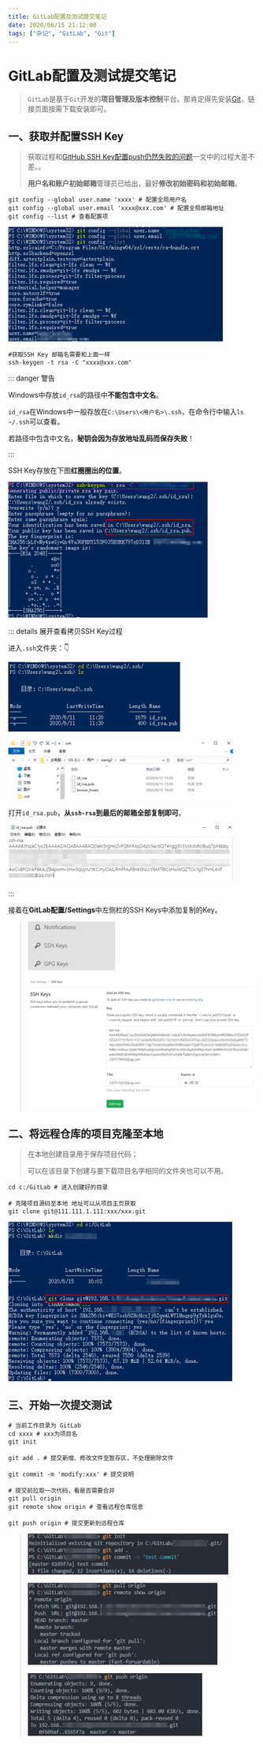 ```yaml
---
title: GitLab配置及测试提交笔记
date: 2020/06/15 21:12:00
tags: ["杂记", "GitLab", "Git"]
---
```


# GitLab配置及测试提交笔记

<ClientOnly>
  <display-bar :displayData="$frontmatter"></display-bar>
</ClientOnly>

> `GitLab`是基于`Git`开发的**项目管理及版本控制**平台。那肯定得先安装[Git](https://git-scm.com/download/)，链接页面按需下载安装即可。

## 一、获取并配置SSH Key

> 获取过程和[GitHub SSH Key配置push仍然失败的问题](/blog/others/devtool/github-sshkey-config.html)一文中的过程大差不差。。
>
> **用户名和账户初始邮箱**管理员已给出，最好**修改初始密码和初始邮箱**。

```shell
git config --global user.name 'xxxx' # 配置全局用户名
git config --global user.email 'xxxx@xxx.com' # 配置全局邮箱地址
git config --list # 查看配置项
```

![gitlab-init-02](/images/other/devtool/gitlab-init-02.png)

```shell
#获取SSH Key 邮箱名需要和上面一样
ssh-keygen -t rsa -C "xxxx@xxx.com"
```

::: danger 警告

Windows中存放`id_rsa`的路径中**不能包含中文名**。

`id_rsa`在Windows中一般存放在`C:\Users\<用户名>\.ssh`，在命令行中输入`ls ~/.ssh`可以查看。

若路径中包含中文名，**秘钥会因为存放地址乱码而保存失败**！

:::

SSH Key存放在下图**红圈圈出的位置**。

![gitlab-init-03](/images/other/devtool/gitlab-init-03.png)

::: details 展开查看拷贝SSH Key过程

进入`.ssh`文件夹：👇

![gitlab-init-04](/images/other/devtool/gitlab-init-04.png)

![gitlab-init-07](/images/other/devtool/gitlab-init-07.png)

打开`id_rsa.pub`，**从`ssh-rsa`到最后的邮箱全部复制即可**。

![gitlab-init-08](/images/other/devtool/gitlab-init-08.png)

:::

接着在**GitLab配置/Settings**中左侧栏的SSH Keys中添加复制的Key。

> ![gitlab-init-01](/images/other/devtool/gitlab-init-01.png)
>
> ![gitlab-init-05](/images/other/devtool/gitlab-init-05.png)

## 二、将远程仓库的项目克隆至本地

> 在本地创建目录用于保存项目代码；
>
> 可以在该目录下创建与要下载项目名字相同的文件夹也可以不用。

```shell
cd c:/GitLab # 进入创建好的目录

# 克隆项目源码至本地 地址可以从项目主页获取
git clone git@111.111.1.111:xxx/xxx.git
```

![gitlab-init-06](/images/other/devtool/gitlab-init-06.png)

## 三、开始一次提交测试

```shell
# 当前工作目录为 GitLab
cd xxxx # xxx为项目名
git init

git add . # 提交新增、修改文件至暂存区，不处理删除文件

git commit -m 'modify:xxx' # 提交说明

# 提交前拉取一次代码，看是否需要合并
git pull origin
git remote show origin # 查看远程仓库信息

git push origin # 提交更新到远程仓库
```

> ![gitlab-init-09](/images/other/devtool/gitlab-init-09.png)
>
> ![gitlab-init-10](/images/other/devtool/gitlab-init-10.png)
>
> ![gitlab-init-11](/images/other/devtool/gitlab-init-11.png)





